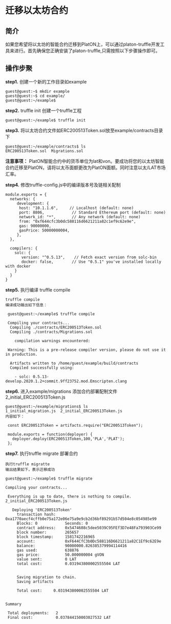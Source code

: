 # 迁移以太坊合约

## 简介 

​      如果您希望将以太坊的智能合约迁移到PlatON上，可以通过platon-truffle开发工具来进行。首先确保您正确安装了platon-truffle,只需按照以下步骤操作即可。

## 操作步聚

**step1.** 创建一个新的工作目录如example
```
guest@guest:~$ mkdir example
guest@guest:~$ cd example/
guest@guest:~/example$
```
**step2.** truffle init 创建一个truffle工程
```
guest@guest:~/example$ truffle init
```
**step3.** 将以太坊合约文件如ERC200513Token.sol放至example/contracts目录下
```
guest@guest:~/example/contracts$ ls
ERC200513Token.sol  Migrations.sol
```
**注意事项：** PlatON智能合约中的货币单位为lat和von。要成功将您的以太坊智能合约迁移至PlatON，请将以太币面额更改为PlatON面额。同时注意以太/LAT市场汇率。

**step4.** 修改truffle-config.js中的编译版本号及链相关配制
```
module.exports = {
  networks: {
     development: {
      host: "10.1.1.6",     // Localhost (default: none)
      port: 8806,            // Standard Ethereum port (default: none)
      network_id: "*",       // Any network (default: none)
      from: "0xf644cfc3b0dc588116d6621211a82c1ef9c62e9e",
      gas: 90000000,
      gasPrice: 50000000004,	     
     },
  },

  compilers: {
    solc: {
       version: "^0.5.13",    // Fetch exact version from solc-bin
       docker: false,        // Use "0.5.1" you've installed locally with docker
    }
  }
}
```

**step5.** 执行编译 truffle compile
```
truffle compile
编译成功输出如下信息：

 guest@guest:~/example$ truffle compile
 
 Compiling your contracts...
  Compiling ./contracts/ERC200513Token.sol
  Compiling ./contracts/Migrations.sol
 
    compilation warnings encountered:
 
 Warning: This is a pre-release compiler version, please do not use it in production.
 
  Artifacts written to /home/guest/example/build/contracts
  Compiled successfully using:
 
    - solc: 0.5.13-develop.2020.1.2+commit.9ff23752.mod.Emscripten.clang
```


**step6.** 进入example/migrations 添加合约部署配制文件2_initial_ERC200513Token.js
```
guest@guest:~/example/migrations$ ls
1_initial_migration.js  2_initial_ERC200513Token.js
内容如下：

 const ERC200513Token = artifacts.require("ERC200513Token");
   
 module.exports = function(deployer) {
   deployer.deploy(ERC200513Token,100,'PLA','PLAT');
 };
```


**step7.** 执行truffle migrate 部署合约

```
执行truffle migratte
输出结果如下，表示迁移成功

guest@guest:~/example$ truffle migrate

Compiling your contracts...

 Everything is up to date, there is nothing to compile.
2_initial_ERC200513Token.js

   Deploying 'ERC200513Token'
     transaction hash:    0xa1770aecf4cffb0e75a172e06e75a9e9cb2d36bf89291b57d504e8c054985e99
     Blocks: 0            Seconds: 0
     contract address:    0x5474608c5dee5039C95FEf3D7e48Fa793903Ce99
     block number:        265657
     block timestamp:     1581742216965
     account:             0xF644CfC3b0Dc588116D6621211a82C1Ef9c62E9e
     balance:             90000000.826385379994114416
     gas used:            638876
     gas price:           50.000000004 gVON
     value sent:          0 LAT
     total cost:          0.031943800002555504 LAT
    
    
     Saving migration to chain.
     Saving artifacts
    
     Total cost:     0.031943800002555504 LAT


Summary

 Total deployments:   2
 Final cost:          0.037844150003027532 LAT
```




